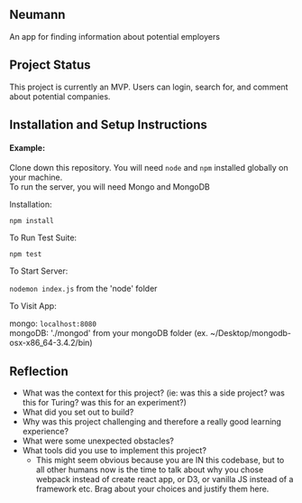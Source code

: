 ## Neumann

An app for finding information about potential employers

## Project Status
This project is currently an MVP.  Users can login, search for, and comment about potential companies.

## Installation and Setup Instructions

#### Example:  

Clone down this repository. You will need `node` and `npm` installed globally on your machine.  
To run the server, you will need Mongo and MongoDB

Installation:

`npm install`  

To Run Test Suite:  

`npm test`  

To Start Server:

`nodemon index.js` from the 'node' folder  

To Visit App:

mongo: `localhost:8080`  
mongoDB: './mongod' from your mongoDB folder (ex. ~/Desktop/mongodb-osx-x86_64-3.4.2/bin)

## Reflection

  - What was the context for this project? (ie: was this a side project? was this for Turing? was this for an experiment?)
  - What did you set out to build?
  - Why was this project challenging and therefore a really good learning experience?
  - What were some unexpected obstacles?
  - What tools did you use to implement this project?
      - This might seem obvious because you are IN this codebase, but to all other humans now is the time to talk about why you chose webpack instead of create react app, or D3, or vanilla JS instead of a framework etc. Brag about your choices and justify them here.  
